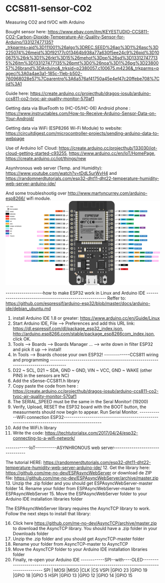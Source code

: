 # CCS811-sensor-CO2
Measuring CO2 and tVOC with Arduino


Bought sensor here: https://www.ebay.com/itm/KEYESTUDIO-CCS811-CO2-Carbon-Dioxide-Temperature-Air-Quality-Sensor-for-Arduino/133127477135?_trkparms=aid%3D111001%26algo%3DREC.SEED%26ao%3D1%26asc%3D225074%26meid%3Df92177c013464b938a77a630f5ee24c9%26pid%3D100675%26rk%3D1%26rkt%3D15%26mehot%3Dpp%26sd%3D133127477135%26itm%3D133127477135%26pmt%3D0%26noa%3D1%26pg%3D2380057%26brand%3DArduino&_trksid=p2380057.c100675.m4236&_trkparms=pageci%3A0a4ae3a1-185c-11eb-b502-760968028e57%7Cparentrq%3A6a576af41750a45e4ef47c20ffebe708%7Ciid%3A1

Guide here: https://create.arduino.cc/projecthub/dragos-iosub/arduino-ccs811-co2-tvoc-air-quality-monitor-570af1

Getting data via BlueTooth to (HC-05/HC-06) Android phone : https://www.instructables.com/How-to-Receive-Arduino-Sensor-Data-on-Your-Android/

Getting data via WiFi (ESP8266 Wi-Fi Module) to website: https://circuitdigest.com/microcontroller-projects/sending-arduino-data-to-webpage

Use of Arduino IoT Cloud: https://create.arduino.cc/projecthub/133030/iot-cloud-getting-started-c93255, https://www.arduino.cc/en/IoT/HomePage, https://create.arduino.cc/iot/things/new

Asynhronous web server (Temp. and Humidity): https://www.youtube.com/watch?v=tDdL5urWvH4 and 
https://randomnerdtutorials.com/esp32-dht11-dht22-temperature-humidity-web-server-arduino-ide/

And some troubleshootig over http://www.martyncurrey.com/arduino-esp8266/ wifi module.
![alt text](https://raw.githubusercontent.com/AchimPieters/esp32-homekit-camera/master/Images/ESP32-30PIN-DEVBOARD.png)

-------------------how to make ESP32 work in Linux and Arduino IDE ---------------------------------------------------------
Reffer to: https://github.com/espressif/arduino-esp32/blob/master/docs/arduino-ide/debian_ubuntu.md
1. install Arduino IDE 1.8 or greater: https://www.arduino.cc/en/Guide/Linux
2. Start Arduino IDE, File --> Preferences and add this URL link: https://dl.espressif.com/dl/package_esp32_index.json, http://arduino.esp8266.com/stable/package_esp8266com_index.json, click OK.
3. Tools --> Boards --> Boards Manager ... --> write down in filter ESP32 and pick it up --> install!
4. In Tools --> Boards choose your own ESP32! 
-------------CCS811 wiring and programming ----------------------------------------------------------------------------------
5. D22 ~ SCL, D21 ~ SDA, GND ~ GND, VIN ~ VCC, GND ~ WAKE (other PINS in the sensors are NC)
6. Add the sSense-CCS811.h library
7. Copy paste the code from here : https://create.arduino.cc/projecthub/dragos-iosub/arduino-ccs811-co2-tvoc-air-quality-monitor-570af1
8. The SERIAL_SPEED must be the same in the Seral Monitor! (19200)
9. Verify, Upload, RESET the ESP32 board with the BOOT button, the measurments should now begin to appear. Run Serial Monitor.
------------WiFi connection ESP32---------------------------------------------------------------------------------------------
10. Add the WiFi.h library
11. Write the code: https://techtutorialsx.com/2017/04/24/esp32-connecting-to-a-wifi-network/

------------IoT-----------ASYNHRONOUS web server---------------------------------

The tutorial HERE: https://randomnerdtutorials.com/esp32-dht11-dht22-temperature-humidity-web-server-arduino-ide/
12. Get the library here: https://github.com/me-no-dev/ESPAsyncWebServer or download de ZIP file: https://github.com/me-no-dev/ESPAsyncWebServer/archive/master.zip
13. Unzip the .zip folder and you should get ESPAsyncWebServer-master folder
14. Rename your folder from ESPAsyncWebServer-master to ESPAsyncWebServer
15. Move the ESPAsyncWebServer folder to your Arduino IDE installation libraries folder

The ESPAsyncWebServer library requires the AsyncTCP library to work. Follow the next steps to install that library:

16. Click here https://github.com/me-no-dev/AsyncTCP/archive/master.zip to download the AsyncTCP library. 
You should have a .zip folder in your Downloads folder
17. Unzip the .zip folder and you should get AsyncTCP-master folder
18. Rename your folder from AsyncTCP-master to AsyncTCP
19. Move the AsyncTCP folder to your Arduino IDE installation libraries folder
20. Finally, re-open your Arduino IDE
------------SPI--with----OLED-------------------------------------------------------------------------------------------------
SPI	 | MOSI	  |MISO	    |CLK	    |CS
VSPI |GPIO 23	|GPIO 19	|GPIO 18	|GPIO 5
HSPI |GPIO 13	|GPIO 12	|GPIO 14	|GPIO 15

